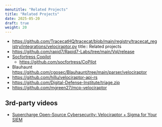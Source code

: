 ```yaml
---
menutitle: "Related Projects"
title: "Related Projects"
date: 2025-05-20
draft: true
weight: 20
---
```


- https://github.com/TracecatHQ/tracecat/blob/main/registry/tracecat_registry/integrations/velociraptor.py
  title:: Related projects
- https://github.com/rapid7/Rapid7-Labs/tree/main/Vql/release
- [Socfortress Copilot](https://www.youtube.com/watch?v=-Cqyczg6ELE)
    - https://github.com/socfortress/CoPilot
- Blauhaunt https://github.com/cgosec/Blauhaunt/tree/main/parser/velociraptor
- https://github.com/hillu/velociraptor-api-rs
- https://github.com/Digital-Defense-Institute/triage.zip
- https://github.com/mgreen27/mcp-velociraptor

## 3rd-party videos
- [Supercharge Open-Source Cybersecurity: Velociraptor + Sigma for Your
  SIEM](https://www.youtube.com/watch?v=S2ELWusHcxA)
